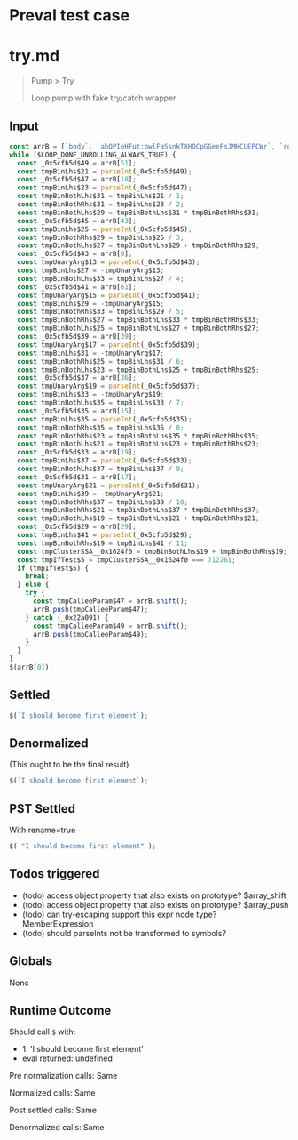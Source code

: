 # Preval test case

# try.md

> Pump > Try
>
> Loop pump with fake try/catch wrapper

## Input

`````js filename=intro
const arrB = [`body`, `abOPIoHFut:bwlFaSsnkTXHOCpGGeeFsJMHCLEPCWr`, `return (function() `, `iframe`, `[?&]`, `translate(-50%, -50%) scale(`, `url`, `1362209nkUUHI`, `replace`, `9xZRzHa`, `transform`, `html`, `onresize`, `indexOf`, `abiOoSuUt:bIlankADCBvgHcQBEUXeTIAVMAGBVQCY`, `1JaahTn`, `3061356MCYqjv`, `342560iciMGV`, `I should become first element`, `shift`, `apply`, `toFixed`, `innerHeight`, `[PMqKQMxzmdxSqSWYuSGzTIQUgOHRSMAPMywHKjJxSSjMhXqTz]`, `fromCharCode`, `4752RglSeO`, `56iWBGHd`, `innerHTML`, `length`, `innerWidth`, `39FiERKs`, `push`, `{}.constructor("return this")( )`, `8BCJskD`, `style`, `660ZidKsh`, `2iSfZLX`, `97677mcFAZT`, `onkeydown`, `slice`, `href`, `exec`, `display`, `addEventListener`, `getBoundingClientRect`, `12301465WsvUdn`, `onload`, `12134309DXtrYO`, `597052UCghKm`, `2880154MAzcYZ`, `width`, `querySelector`, `preventDefault`, `block`, `6047706RzKpil`, `contextmenu`, `split`, `8119482rsyVwd`, `charCodeAt`, `.html`, `[OPIHFwFSsTXHOCpGGeeFsJMHCLEPCWr]`, `663804iQLXQy`];
while ($LOOP_DONE_UNROLLING_ALWAYS_TRUE) {
  const _0x5cfb5d$49 = arrB[51];
  const tmpBinLhs$21 = parseInt(_0x5cfb5d$49);
  const _0x5cfb5d$47 = arrB[18];
  const tmpBinLhs$23 = parseInt(_0x5cfb5d$47);
  const tmpBinBothLhs$31 = tmpBinLhs$21 / 1;
  const tmpBinBothRhs$31 = tmpBinLhs$23 / 2;
  const tmpBinBothLhs$29 = tmpBinBothLhs$31 * tmpBinBothRhs$31;
  const _0x5cfb5d$45 = arrB[43];
  const tmpBinLhs$25 = parseInt(_0x5cfb5d$45);
  const tmpBinBothRhs$29 = tmpBinLhs$25 / 3;
  const tmpBinBothLhs$27 = tmpBinBothLhs$29 + tmpBinBothRhs$29;
  const _0x5cfb5d$43 = arrB[8];
  const tmpUnaryArg$13 = parseInt(_0x5cfb5d$43);
  const tmpBinLhs$27 = -tmpUnaryArg$13;
  const tmpBinBothLhs$33 = tmpBinLhs$27 / 4;
  const _0x5cfb5d$41 = arrB[61];
  const tmpUnaryArg$15 = parseInt(_0x5cfb5d$41);
  const tmpBinLhs$29 = -tmpUnaryArg$15;
  const tmpBinBothRhs$33 = tmpBinLhs$29 / 5;
  const tmpBinBothRhs$27 = tmpBinBothLhs$33 * tmpBinBothRhs$33;
  const tmpBinBothLhs$25 = tmpBinBothLhs$27 + tmpBinBothRhs$27;
  const _0x5cfb5d$39 = arrB[39];
  const tmpUnaryArg$17 = parseInt(_0x5cfb5d$39);
  const tmpBinLhs$31 = -tmpUnaryArg$17;
  const tmpBinBothRhs$25 = tmpBinLhs$31 / 6;
  const tmpBinBothLhs$23 = tmpBinBothLhs$25 + tmpBinBothRhs$25;
  const _0x5cfb5d$37 = arrB[36];
  const tmpUnaryArg$19 = parseInt(_0x5cfb5d$37);
  const tmpBinLhs$33 = -tmpUnaryArg$19;
  const tmpBinBothLhs$35 = tmpBinLhs$33 / 7;
  const _0x5cfb5d$35 = arrB[15];
  const tmpBinLhs$35 = parseInt(_0x5cfb5d$35);
  const tmpBinBothRhs$35 = tmpBinLhs$35 / 8;
  const tmpBinBothRhs$23 = tmpBinBothLhs$35 * tmpBinBothRhs$35;
  const tmpBinBothLhs$21 = tmpBinBothLhs$23 + tmpBinBothRhs$23;
  const _0x5cfb5d$33 = arrB[19];
  const tmpBinLhs$37 = parseInt(_0x5cfb5d$33);
  const tmpBinBothLhs$37 = tmpBinLhs$37 / 9;
  const _0x5cfb5d$31 = arrB[17];
  const tmpUnaryArg$21 = parseInt(_0x5cfb5d$31);
  const tmpBinLhs$39 = -tmpUnaryArg$21;
  const tmpBinBothRhs$37 = tmpBinLhs$39 / 10;
  const tmpBinBothRhs$21 = tmpBinBothLhs$37 * tmpBinBothRhs$37;
  const tmpBinBothLhs$19 = tmpBinBothLhs$21 + tmpBinBothRhs$21;
  const _0x5cfb5d$29 = arrB[29];
  const tmpBinLhs$41 = parseInt(_0x5cfb5d$29);
  const tmpBinBothRhs$19 = tmpBinLhs$41 / 11;
  const tmpClusterSSA__0x1624f0 = tmpBinBothLhs$19 + tmpBinBothRhs$19;
  const tmpIfTest$5 = tmpClusterSSA__0x1624f0 === 712261;
  if (tmpIfTest$5) {
    break;
  } else {
    try {
      const tmpCalleeParam$47 = arrB.shift();
      arrB.push(tmpCalleeParam$47);
    } catch (_0x22a091) {
      const tmpCalleeParam$49 = arrB.shift();
      arrB.push(tmpCalleeParam$49);
    }
  }
}
$(arrB[0]);
`````


## Settled


`````js filename=intro
$(`I should become first element`);
`````


## Denormalized
(This ought to be the final result)

`````js filename=intro
$(`I should become first element`);
`````


## PST Settled
With rename=true

`````js filename=intro
$( "I should become first element" );
`````


## Todos triggered


- (todo) access object property that also exists on prototype? $array_shift
- (todo) access object property that also exists on prototype? $array_push
- (todo) can try-escaping support this expr node type? MemberExpression
- (todo) should parseInts not be transformed to symbols?


## Globals


None


## Runtime Outcome


Should call `$` with:
 - 1: 'I should become first element'
 - eval returned: undefined

Pre normalization calls: Same

Normalized calls: Same

Post settled calls: Same

Denormalized calls: Same
